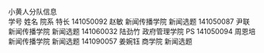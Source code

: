 小黄人分队信息			
学号	         姓名	院系	         特长
141050092	赵敏	新闻传播学院	新闻选题
141050087	尹联	新闻传播学院	新闻选题
141060032	陆劲竹	政府管理学院	PS
141050094	周恩培	新闻传播学院	新闻选题
141090057	姜婉钰	商学院	        新闻选题
